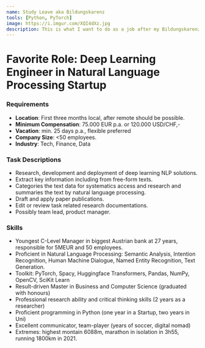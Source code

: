 ```yaml
---
name: Study Leave aka Bildungskarenz
tools: [Python, PyTorch]
image: https://i.imgur.com/XQI4dXz.jpg
description: This is what I want to do as a job after my Bildungskarenz.
---
```


# Favorite Role: Deep Learning Engineer in Natural Language Processing Startup

### Requirements

- __Location__: First three months local, after remote should be possible.
- __Minimum Compensation__: 75.000 EUR p.a. or 120.000 USD/CHF,-
- __Vacation__: min. 25 days p.a., flexible preferred
- __Company Size__: <50 employees.
- __Industry__: Tech, Finance, Data

### Task Descriptions
- Research, development and deployment of deep learning NLP solutions.
- Extract key information including from free-form texts.
- Categories the text data for systematics access and research and summaries the text by natural language processing.
- Draft and apply paper publications.
- Edit or review task related research documentations.
- Possibly team lead, product manager.

### Skills
- Youngest C-Level Manager in biggest Austrian bank at 27 years, responsible for 5MEUR and 50 employees.
- Proficient in Natural Language Processing: Semantic Analysis, Intention Recognition, Human Machine Dialogue, Named Entity Recognition, Text Generation.
- Toolkit: PyTorch, Spacy, Huggingface Transformers, Pandas, NumPy, OpenCV, SciKit Learn
- Result-driven Master in Business and Computer Science (graduated with honours)
- Professional research ability and critical thinking skills (2 years as a researcher)
- Proficient programming in Python (one year in a Startup, two years in Uni)
- Excellent communicator, team-player (years of soccer, digital nomad)
- Extremes: highest montain 6088m, marathon in isolation in 3h55, running 1800km in 2021.